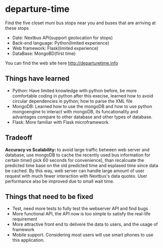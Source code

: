 # departure-time

Find the five closet muni bus stops near you and buses that are arriving at these stops

* Date: Nextbus API(support geolocation for stops)
* Back-end language: Python(limited experience)
* Web framework: Flask(limited experience)
* DataBase: MongoBD(first time)

You can find the web site here http://departuretime.info

## Things have learned
* Python: Have limited knowledge with python before, be more comfortable coding in python after this execise, learned how to avoid circular dependencies in python; how to parse the XML file
* MongoDB: Learned how to use the mongoDB and how to use python mongoengine to interact with mongoDB, its funcationality and advantages compare to other database and other types of database.
* Flask: More familiar with Flask microframework. 

## Tradeoff
**Accuracy vs Scalability:** to avoid large traffic between web server and database, use mongoDB to cache the recently used bus information for certain time(I pick 60 seconds for convenience), than recalcuate the predicted time base on the old predicted time and esplased time since data be cached. By this way, web server can handle large amount of user request with much fewer interaction with Nextbus's data quotes. User performance also be improved due to small wait time.

## Things that need to be fixed 
* Test, need more tests to fully test the webserver API and find bugs
* More functional API, the API now is too simple to satisfy the real-life requirement
* More attractive front end to delivere the data to users, and the usage of framework
* Mobile support. Considering most users will use smart phones to use this application.
